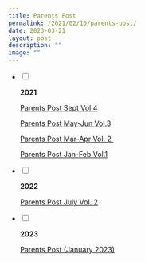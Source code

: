 ```yaml
---
title: Parents Post
permalink: /2021/02/10/parents-post/
date: 2023-03-21
layout: post
description: ""
image: ""
---
```


<ul class="jekyllcodex_accordion">
<li>
<input type="checkbox" id="accordion1">
<label for="accordion1"><p><strong>2021</strong></p></label>
<div>
<p><a href="/files/Parents-Post-Sept-2021-Vol4-1_compressed.pdf">Parents Post Sept Vol.4</a></p>
<p><a href="/files/Parents-Post-MayJun-2021-Vol3-R1_compressed.pdf">Parents Post May-Jun Vol.3</a></p>
<p><a href="/files/Parents-Post-Mar_Apr2021-Vol2-R2-compressed.pdf">Parents Post Mar-Apr Vol. 2&nbsp;</a></p>
<p><a href="/files/Parents-Post-Jan_Feb2021-Vol1-1_compressed.pdf">Parents Post Jan-Feb Vol.1</a></p>
</div>
</li>
<li>
<input type="checkbox" id="accordion1">
<label for="accordion1"><p><strong>2022</strong></p></label>
<div>
<p><a href="/files/BRPS-Parents-Post-July-2022-v2-1.pdf">Parents Post July Vol. 2</a></p>
</div>
</li>
<li>
<input type="checkbox" id="accordion1">
<label for="accordion1"><p><strong>2023</strong></p></label>
<div>
<p><a href="/files/PSG-Parents-Post-2H-2022-Final.pdf">Parents Post (January 2023)</a></p>
</div>
</li>
</ul>